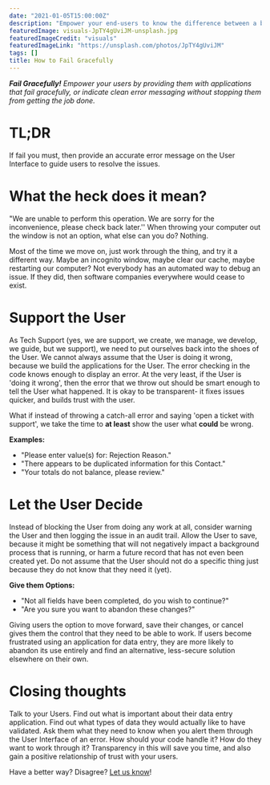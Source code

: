 ```yaml
---
date: "2021-01-05T15:00:00Z"
description: "Empower your end-users to know the difference between a broken app and a data entry issue."
featuredImage: visuals-JpTY4gUviJM-unsplash.jpg
featuredImageCredit: "visuals"
featuredImageLink: "https://unsplash.com/photos/JpTY4gUviJM"
tags: []
title: How to Fail Gracefully
---
```


_**Fail Gracefully!** Empower your users by providing them with applications that fail gracefully, or indicate clean error messaging without stopping them from getting the job done._

# TL;DR

If fail you must, then provide an accurate error message on the User Interface to guide users to resolve the issues.

# What the heck does it mean?

"We are unable to perform this operation. We are sorry for the inconvenience, please check back later.'' When throwing your computer out the window is not an option, what else can you do? Nothing.

Most of the time we move on, just work through the thing, and try it a different way. Maybe an incognito window, maybe clear our cache, maybe restarting our computer? Not everybody has an automated way to debug an issue. If they did, then software companies everywhere would cease to exist.


# Support the User

As Tech Support (yes, we are support, we create, we manage, we develop, we guide, but we support), we need to put ourselves back into the shoes of the User. We cannot always assume that the User is doing it wrong, because we build the applications for the User. The error checking in the code knows enough to display an error. At the very least, if the User is 'doing it wrong', then the error that we throw out should be smart enough to tell the User what happened. It is okay to be transparent- it fixes issues quicker, and builds trust with the user.

What if instead of throwing a catch-all error and saying 'open a ticket with support', we take the time to **at least** show the user what **could** be wrong. 

**Examples:**
* "Please enter value(s) for: Rejection Reason."
* "There appears to be duplicated information for this Contact."
* "Your totals do not balance, please review."


# Let the User Decide
Instead of blocking the User from doing any work at all, consider warning the User and then logging the issue in an audit trail. Allow the User to save, because it might be something that will not negatively impact a background process that is running, or harm a future record that has not even been created yet. Do not assume that the User should not do a specific thing just because they do not know that they need it (yet).

**Give them Options:**
* "Not all fields have been completed, do you wish to continue?"
* "Are you sure you want to abandon these changes?"

Giving users the option to move forward, save their changes, or cancel gives them the control that they need to be able to work. If users become frustrated using an application for data entry, they are more likely to abandon its use entirely and find an alternative, less-secure solution elsewhere on their own. 

# Closing thoughts

Talk to your Users. Find out what is important about their data entry application. Find out what types of data they would actually like to have validated. Ask them what they need to know when you alert them through the User Interface of an error. How should your code handle it? How do they want to work through it? Transparency in this will save you time, and also gain a positive relationship of trust with your users.

Have a better way? Disagree? [Let us know](https://github.com/merit-network/merit-network.github.io/issues)!
